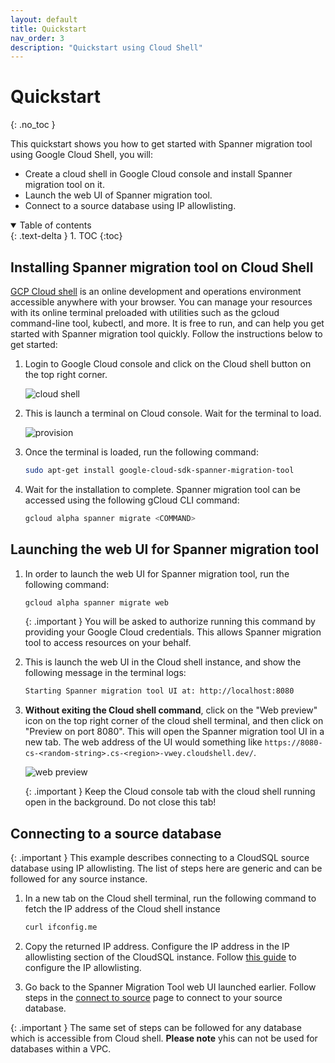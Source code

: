 ```yaml
---
layout: default
title: Quickstart
nav_order: 3
description: "Quickstart using Cloud Shell"
---
```


# Quickstart
{: .no_toc }

This quickstart shows you how to get started with Spanner migration tool using Google Cloud Shell, you will:

* Create a cloud shell in Google Cloud console and install Spanner migration tool on it.
* Launch the web UI of Spanner migration tool.
* Connect to a source database using IP allowlisting.

<details open markdown="block">
  <summary>
    Table of contents
  </summary>
  {: .text-delta }
1. TOC
{:toc}
</details>

## Installing Spanner migration tool on Cloud Shell

[GCP Cloud shell](https://cloud.google.com/shell) is an online development and operations environment accessible anywhere with your browser. You can manage your resources with its online terminal preloaded with utilities such as the gcloud command-line tool, kubectl, and more. It is free to run, and can help you get started with Spanner migration tool quickly. Follow the instructions below to get started:

1. Login to Google Cloud console and click on the Cloud shell button on the top right corner.

    ![cloud shell](https://services.google.com/fh/files/misc/cloud_shell.png)

2. This is launch a terminal on Cloud console. Wait for the terminal to load.

    ![provision](https://services.google.com/fh/files/misc/provision.png)

3. Once the terminal is loaded, run the following command:

    ```sh
    sudo apt-get install google-cloud-sdk-spanner-migration-tool
    ```

4. Wait for the installation to complete. Spanner migration tool can be accessed using the following gCloud CLI command:

    ```sh
    gcloud alpha spanner migrate <COMMAND>
    ```

## Launching the web UI for Spanner migration tool

1. In order to launch the web UI for Spanner migration tool, run the following command:

    ```sh
    gcloud alpha spanner migrate web
    ```

    {: .important }
    You will be asked to authorize running this command by providing your Google Cloud credentials. This allows Spanner migration tool to access resources on your behalf.

2. This is launch the web UI in the Cloud shell instance, and show the following message in the terminal logs:

    ```sh
    Starting Spanner migration tool UI at: http://localhost:8080
    ```

3. **Without exiting the Cloud shell command**, click on the "Web preview" icon on the top right corner of the cloud shell terminal, and then click on "Preview on port 8080". This will open the Spanner migration tool UI in a new tab. The web address of the UI would something like `https://8080-cs-<random-string>.cs-<region>-vwey.cloudshell.dev/`.

    ![web preview](https://services.google.com/fh/files/misc/web_preview.png)

    {: .important }
    Keep the Cloud console tab with the cloud shell running open in the background. Do not close this tab!

## Connecting to a source database

{: .important }
This example describes connecting to a CloudSQL source database using IP allowlisting. The list of steps here are generic and can be followed for any source instance.

1. In a new tab on the Cloud shell terminal, run the following command to fetch the IP address of the Cloud shell instance

    ```sh
    curl ifconfig.me
    ```

2. Copy the returned IP address. Configure the IP address in the IP allowlisting section of the CloudSQL instance. Follow [this guide](https://cloud.google.com/sql/docs/mysql/configure-ip#add) to configure the IP allowlisting.

3. Go back to the Spanner Migration Tool web UI launched earlier. Follow steps in the [connect to source](./ui/connect-source.md) page to connect to your source database.

{: .important }
The same set of steps can be followed for any database which is accessible from Cloud shell. **Please note** yhis can not be used for databases within a VPC.
